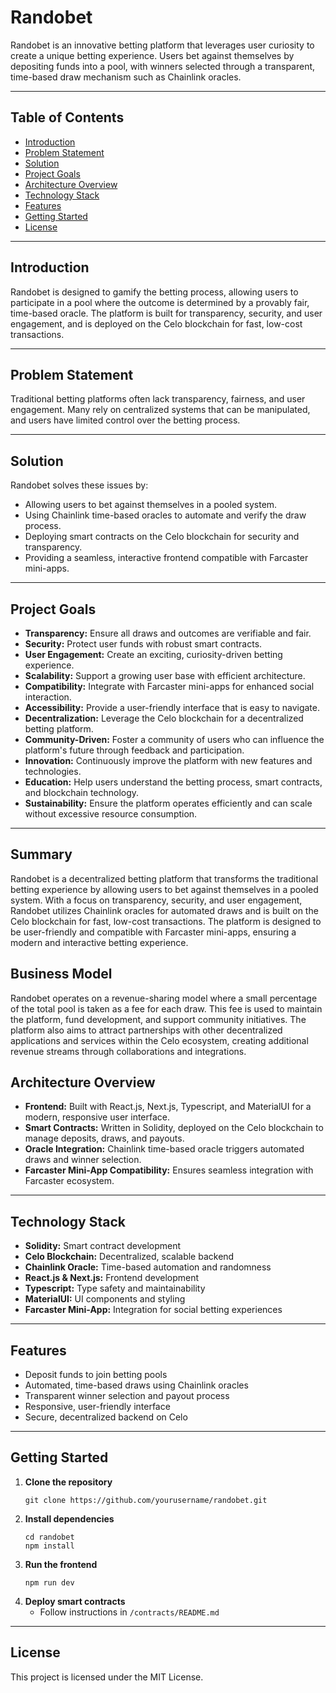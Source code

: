 # Randobet

Randobet is an innovative betting platform that leverages user curiosity to create a unique betting experience. Users bet against themselves by depositing funds into a pool, with winners selected through a transparent, time-based draw mechanism such as Chainlink oracles.

---

## Table of Contents

- [Introduction](#introduction)
- [Problem Statement](#problem-statement)
- [Solution](#solution)
- [Project Goals](#project-goals)
- [Architecture Overview](#architecture-overview)
- [Technology Stack](#technology-stack)
- [Features](#features)
- [Getting Started](#getting-started)
- [License](#license)

---

## Introduction

Randobet is designed to gamify the betting process, allowing users to participate in a pool where the outcome is determined by a provably fair, time-based oracle. The platform is built for transparency, security, and user engagement, and is deployed on the Celo blockchain for fast, low-cost transactions.

---

## Problem Statement

Traditional betting platforms often lack transparency, fairness, and user engagement. Many rely on centralized systems that can be manipulated, and users have limited control over the betting process.

---

## Solution

Randobet solves these issues by:
- Allowing users to bet against themselves in a pooled system.
- Using Chainlink time-based oracles to automate and verify the draw process.
- Deploying smart contracts on the Celo blockchain for security and transparency.
- Providing a seamless, interactive frontend compatible with Farcaster mini-apps.

---

## Project Goals

- **Transparency:** Ensure all draws and outcomes are verifiable and fair.
- **Security:** Protect user funds with robust smart contracts.
- **User Engagement:** Create an exciting, curiosity-driven betting experience.
- **Scalability:** Support a growing user base with efficient architecture.
- **Compatibility:** Integrate with Farcaster mini-apps for enhanced social interaction.
- **Accessibility:** Provide a user-friendly interface that is easy to navigate.
- **Decentralization:** Leverage the Celo blockchain for a decentralized betting platform.
- **Community-Driven:** Foster a community of users who can influence the platform's future through feedback and participation.
- **Innovation:** Continuously improve the platform with new features and technologies.
- **Education:** Help users understand the betting process, smart contracts, and blockchain technology.
- **Sustainability:** Ensure the platform operates efficiently and can scale without excessive resource consumption.

---
## Summary
Randobet is a decentralized betting platform that transforms the traditional betting experience by allowing users to bet against themselves in a pooled system. With a focus on transparency, security, and user engagement, Randobet utilizes Chainlink oracles for automated draws and is built on the Celo blockchain for fast, low-cost transactions. The platform is designed to be user-friendly and compatible with Farcaster mini-apps, ensuring a modern and interactive betting experience.

## Business Model
Randobet operates on a revenue-sharing model where a small percentage of the total pool is taken as a fee for each draw. This fee is used to maintain the platform, fund development, and support community initiatives. The platform also aims to attract partnerships with other decentralized applications and services within the Celo ecosystem, creating additional revenue streams through collaborations and integrations.

## Architecture Overview

- **Frontend:** Built with React.js, Next.js, Typescript, and MaterialUI for a modern, responsive user interface.
- **Smart Contracts:** Written in Solidity, deployed on the Celo blockchain to manage deposits, draws, and payouts.
- **Oracle Integration:** Chainlink time-based oracle triggers automated draws and winner selection.
- **Farcaster Mini-App Compatibility:** Ensures seamless integration with Farcaster ecosystem.

---

## Technology Stack

- **Solidity:** Smart contract development
- **Celo Blockchain:** Decentralized, scalable backend
- **Chainlink Oracle:** Time-based automation and randomness
- **React.js & Next.js:** Frontend development
- **Typescript:** Type safety and maintainability
- **MaterialUI:** UI components and styling
- **Farcaster Mini-App:** Integration for social betting experiences

---

## Features

- Deposit funds to join betting pools
- Automated, time-based draws using Chainlink oracles
- Transparent winner selection and payout process
- Responsive, user-friendly interface
- Secure, decentralized backend on Celo

---

## Getting Started

1. **Clone the repository**
    ```
    git clone https://github.com/yourusername/randobet.git
    ```
2. **Install dependencies**
    ```
    cd randobet
    npm install
    ```
3. **Run the frontend**
    ```
    npm run dev
    ```
4. **Deploy smart contracts**
    - Follow instructions in `/contracts/README.md`

---

## License

This project is licensed under the MIT License.

<!-- August 15: Fee manager: 0x378bc6636445Edf805cc7730cD7b8953037e3F81
RouteTo: 0x84f043e2ca7928ec79aa08eed595313aef434028 -->


<!-- Smart contract testing
Aug 29, 2025 - Aug 31, 2025
We completed the restructuring of the project in the previous Proof of Ship program. This time, we will revisit the testing suite to ensure everything works as expected.

Betting interface
Sep 2, 2025 - Sep 4, 2025
We will create the betting interface

Deployment
Sep 6, 2025 - Sep 8, 2025
We will deploy the smart contract to the Celo mainnet

Self integration
Sep 11, 2025 - Sep 15, 2025
We will complete the self-protocol integration we started in the previous season

components.json
==============
{
  "$schema": "https://ui.shadcn.com/schema.json",
  "style": "default",
  "rsc": true,
  "tsx": true,
  "tailwind": {
    "config": "tailwind.config.ts",
    "css": "src/app/globals.css",
    "baseColor": "stone",
    "cssVariables": true,
    "prefix": ""
  },
  "aliases": {
    "components": "@/components",
    "utils": "@/lib/utils"
  }
}



Global.css
==========
@tailwind base;
@tailwind components;
@tailwind utilities;

@layer base {
  :root {
    --background: 60 9% 98%;
    --foreground: 24 10% 10%;
    --card: 60 9% 98%;
    --card-foreground: 24 10% 10%;
    --popover: 60 9% 98%;
    --popover-foreground: 24 10% 10%;
    --primary: 47 96% 53%;
    --primary-foreground: 26 83% 14%;
    --secondary: 60 5% 96%;
    --secondary-foreground: 24 10% 10%;
    --muted: 25 5% 95%;
    --muted-foreground: 25 5% 45%;
    --accent: 60 5% 96%;
    --accent-foreground: 24 10% 10%;
    --destructive: 0 84% 60%;
    --destructive-foreground: 60 9% 98%;
    --border: 20 6% 90%;
    --input: 20 6% 90%;
    --ring: 47 96% 53%;
    --radius: 0.75rem;
  }

  .dark {
    --background: 20 14% 4%;
    --foreground: 60 9% 98%;
    --card: 24 10% 10%;
    --card-foreground: 60 9% 98%;
    --popover: 0 0% 9%;
    --popover-foreground: 60 9% 98%;
    --primary: 47 96% 53%;
    --primary-foreground: 26 83% 14%;
    --secondary: 12 7% 15%;
    --secondary-foreground: 60 9% 98%;
    --muted: 12 7% 15%;
    --muted-foreground: 24 5% 64%;
    --accent: 12 7% 15%;
    --accent-foreground: 60 9% 98%;
    --destructive: 0 63% 31%;
    --destructive-foreground: 60 9% 98%;
    --border: 12 7% 15%;
    --input: 12 7% 15%;
    --ring: 47 96% 53%;
  }
}

@layer base {
  * {
    @apply border-border;
  }
  body {
    @apply bg-background text-foreground;
  }
}

/* Custom gradient backgrounds */
.gradient-bg {
  background: linear-gradient(135deg, 
    theme('colors.stone.900') 0%, 
    theme('colors.violet.900') 35%, 
    theme('colors.stone.800') 70%, 
    theme('colors.yellow.900') 100%
  );
}

.orb-gradient {
  background: radial-gradient(circle at center,
    theme('colors.yellow.400') 0%,
    theme('colors.violet.500') 40%,
    theme('colors.stone.800') 80%,
    theme('colors.stone.900') 100%
  );
}

.glass-effect {
  backdrop-filter: blur(16px);
  background: rgba(255, 255, 255, 0.1);
  border: 1px solid rgba(255, 255, 255, 0.2);
}

/* Particle effects */
.particle {
  position: absolute;
  border-radius: 50%;
  pointer-events: none;
  animation: float 6s ease-in-out infinite;
}

.particle:nth-child(odd) {
  animation-delay: -2s;
}

.particle:nth-child(even) {
  animation-delay: -4s;
}

/* Glow effects */
.glow-yellow {
  box-shadow: 0 0 30px rgba(234, 179, 8, 0.6);
}

.glow-violet {
  box-shadow: 0 0 30px rgba(139, 92, 246, 0.6);
}

/* Mobile optimizations */
@media (max-width: 768px) {
  .mobile-stack {
    flex-direction: column;
  }
  
  .mobile-full {
    width: 100%;
    height: auto;
  }
}


Page.css
========
import BettingInterface from '@/components/BettingInterface'

export default function Home() {
  return (
    <main className="min-h-screen">
      <BettingInterface />
    </main>
  )
}


AnimatedOrb.tsx
===============
'use client'

import { motion } from 'framer-motion'

interface AnimatedOrbProps {
  isSpinning: boolean
}

export default function AnimatedOrb({ isSpinning }: AnimatedOrbProps) {
  return (
    <div className="relative w-64 h-64 md:w-80 md:h-80 lg:w-96 lg:h-96 mx-auto">
      {/* Outer Ring */}
      <motion.div 
        className="absolute inset-0 rounded-full orb-gradient"
        animate={{ 
          rotate: isSpinning ? 360 : 0,
          scale: isSpinning ? [1, 1.05, 1] : 1
        }}
        transition={{ 
          rotate: { duration: 3, ease: "linear", repeat: isSpinning ? Infinity : 0 },
          scale: { duration: 2, repeat: Infinity }
        }}
      >
        <div className="w-full h-full rounded-full bg-gradient-to-r from-transparent via-yellow-300/30 to-transparent" />
      </motion.div>
      
      {/* Middle Ring */}
      <motion.div 
        className="absolute inset-4 rounded-full bg-gradient-to-br from-violet-500 via-yellow-400 to-stone-800 shadow-2xl glow-violet"
        animate={{ 
          rotate: isSpinning ? -360 : 0,
          boxShadow: [
            "0 0 30px rgba(139, 92, 246, 0.6)",
            "0 0 50px rgba(234, 179, 8, 0.8)",
            "0 0 30px rgba(139, 92, 246, 0.6)"
          ]
        }}
        transition={{ 
          rotate: { duration: 4, ease: "linear", repeat: isSpinning ? Infinity : 0 },
          boxShadow: { duration: 3, repeat: Infinity }
        }}
      >
        <motion.div 
          className="w-full h-full rounded-full bg-gradient-to-tr from-yellow-500/50 to-transparent"
          animate={{ opacity: [0.5, 1, 0.5] }}
          transition={{ duration: 2, repeat: Infinity }}
        />
      </motion.div>
      
      {/* Inner Core */}
      <motion.div 
        className="absolute inset-1/4 rounded-full bg-gradient-to-br from-yellow-600 to-stone-900 flex items-center justify-center"
        animate={{ 
          scale: isSpinning ? [1, 1.1, 1] : [1, 1.05, 1]
        }}
        transition={{ 
          duration: isSpinning ? 1.5 : 3, 
          repeat: Infinity 
        }}
      >
        <motion.div 
          className="w-12 h-12 md:w-16 md:h-16 bg-gradient-to-br from-yellow-400 to-violet-500 rounded-full shadow-lg glow-yellow"
          animate={{ 
            y: isSpinning ? [0, -10, 0] : [0, -5, 0],
            rotate: 360
          }}
          transition={{ 
            y: { duration: 2, repeat: Infinity },
            rotate: { duration: 8, ease: "linear", repeat: Infinity }
          }}
        />
      </motion.div>
      
      {/* Orbiting Particles */}
      {[...Array(6)].map((_, i) => (
        <motion.div
          key={i}
          className="absolute w-3 h-3 bg-gradient-to-r from-yellow-400 to-violet-400 rounded-full"
          style={{
            top: '50%',
            left: '50%',
            transformOrigin: '0 0',
          }}
          animate={{
            rotate: 360,
            scale: [1, 1.5, 1],
          }}
          transition={{
            rotate: { 
              duration: 8 + i * 2, 
              ease: "linear", 
              repeat: Infinity 
            },
            scale: { 
              duration: 2, 
              repeat: Infinity, 
              delay: i * 0.3 
            }
          }}
          initial={{
            x: 120 + i * 10,
            y: -6,
          }}
        />
      ))}
      
      {/* Floating Sparkles */}
      {[...Array(8)].map((_, i) => (
        <motion.div
          key={`sparkle-${i}`}
          className="absolute w-1 h-1 bg-yellow-300 rounded-full"
          style={{
            top: `${50 + 35 * Math.sin(i * Math.PI / 4)}%`,
            left: `${50 + 35 * Math.cos(i * Math.PI / 4)}%`,
          }}
          animate={{
            opacity: [0, 1, 0],
            scale: [0, 1, 0],
          }}
          transition={{
            duration: 3,
            repeat: Infinity,
            delay: i * 0.4,
          }}
        />
      ))}
    </div>
  )
}



BettingInterface.tsx
=====================
'use client'

import { useState, useEffect } from 'react'
import { motion, AnimatePresence } from 'framer-motion'
import { Timer, Users, DollarSign, TrendingUp, Zap, Sparkles } from 'lucide-react'
import { Button } from '@/components/ui/button'
import { Card, CardContent, CardHeader, CardTitle } from '@/components/ui/card'
import { Progress } from '@/components/ui/progress'
import AnimatedOrb from '@/components/AnimatedOrb'
import ParticleField from '@/components/ParticleField'
import StatsCard from '@/components/StatsCard'
import RecentBets from '@/components/RecentBets'

export default function BettingInterface() {
  const [timeLeft, setTimeLeft] = useState(45)
  const [totalPool, setTotalPool] = useState(12.847)
  const [playersCount, setPlayersCount] = useState(127)
  const [nextBetAmount, setNextBetAmount] = useState(0.1)
  const [isSpinning, setIsSpinning] = useState(true)
  const [betPlaced, setBetPlaced] = useState(false)

  // Countdown timer
  useEffect(() => {
    const timer = setInterval(() => {
      setTimeLeft(prev => {
        if (prev <= 1) {
          setTotalPool(prev => prev + Math.random() * 2)
          setPlayersCount(prev => prev + Math.floor(Math.random() * 5))
          return 60
        }
        return prev - 1
      })
    }, 1000)

    return () => clearInterval(timer)
  }, [])

  const formatTime = (seconds: number) => {
    const mins = Math.floor(seconds / 60)
    const secs = seconds % 60
    return `${mins}:${secs.toString().padStart(2, '0')}`
  }

  const handleBet = () => {
    setIsSpinning(true)
    setBetPlaced(true)
    setTotalPool(prev => prev + nextBetAmount)
    setPlayersCount(prev => prev + 1)
    
    setTimeout(() => {
      setIsSpinning(false)
      setBetPlaced(false)
    }, 3000)
  }

  const progressValue = ((60 - timeLeft) / 60) * 100

  return (
    <div className="min-h-screen gradient-bg relative overflow-hidden">
      <ParticleField />
      
      <div className="relative z-10 flex flex-col lg:flex-row min-h-screen">
        {/* Main Betting Area */}
        <div className="flex-1 flex items-center justify-center p-4 lg:p-8">
          <div className="relative w-full max-w-md lg:max-w-lg">
            {/* Header for mobile */}
            <motion.div 
              className="text-center mb-8 lg:hidden"
              initial={{ opacity: 0, y: -20 }}
              animate={{ opacity: 1, y: 0 }}
              transition={{ duration: 0.6 }}
            >
              <h1 className="text-3xl font-bold bg-gradient-to-r from-yellow-400 via-violet-400 to-yellow-400 bg-clip-text text-transparent">
                CHAIN ROULETTE
              </h1>
              <p className="text-stone-300 text-sm mt-2">On-Chain Betting Protocol</p>
            </motion.div>

            <AnimatedOrb isSpinning={isSpinning} />

            {/* Bet Button */}
            <motion.div 
              className="absolute -bottom-20 left-1/2 transform -translate-x-1/2"
              whileHover={{ scale: 1.05 }}
              whileTap={{ scale: 0.95 }}
            >
              <Button
                onClick={handleBet}
                size="lg"
                className="bg-gradient-to-r from-yellow-400 to-violet-500 hover:from-yellow-300 hover:to-violet-400 text-stone-900 font-bold py-4 px-8 rounded-full shadow-2xl hover:shadow-yellow-500/25 transition-all duration-300 glow-yellow"
                disabled={betPlaced}
              >
                <AnimatePresence mode="wait">
                  {betPlaced ? (
                    <motion.span
                      key="placing"
                      initial={{ opacity: 0, scale: 0.8 }}
                      animate={{ opacity: 1, scale: 1 }}
                      exit={{ opacity: 0, scale: 0.8 }}
                      className="flex items-center gap-2"
                    >
                      <Sparkles className="w-5 h-5 animate-spin" />
                      PLACING...
                    </motion.span>
                  ) : (
                    <motion.span
                      key="place"
                      initial={{ opacity: 0, scale: 0.8 }}
                      animate={{ opacity: 1, scale: 1 }}
                      exit={{ opacity: 0, scale: 0.8 }}
                      className="flex items-center gap-2"
                    >
                      <Zap className="w-5 h-5" />
                      PLACE BET
                    </motion.span>
                  )}
                </AnimatePresence>
              </Button>
            </motion.div>
          </div>
        </div>

        {/* Stats Sidebar */}
        <div className="w-full lg:w-80 glass-effect border-t lg:border-t-0 lg:border-l border-stone-600/30 p-4 lg:p-6 order-first lg:order-last">
          <div className="space-y-4 lg:space-y-6">
            {/* Header for desktop */}
            <motion.div 
              className="text-center hidden lg:block"
              initial={{ opacity: 0, y: -20 }}
              animate={{ opacity: 1, y: 0 }}
              transition={{ duration: 0.6 }}
            >
              <h1 className="text-2xl font-bold bg-gradient-to-r from-yellow-400 via-violet-400 to-yellow-400 bg-clip-text text-transparent">
                CHAIN ROULETTE
              </h1>
              <p className="text-stone-300 text-sm mt-2">On-Chain Betting Protocol</p>
            </motion.div>

            {/* Next Draw Timer */}
            <motion.div
              initial={{ opacity: 0, x: 20 }}
              animate={{ opacity: 1, x: 0 }}
              transition={{ duration: 0.6, delay: 0.1 }}
            >
              <Card className="bg-gradient-to-br from-violet-900/40 to-yellow-900/40 border-yellow-500/20 glass-effect">
                <CardHeader className="pb-3">
                  <CardTitle className="flex items-center gap-3 text-yellow-400">
                    <Timer className="w-5 h-5" />
                    Next Draw
                  </CardTitle>
                </CardHeader>
                <CardContent>
                  <motion.div 
                    className="text-2xl lg:text-3xl font-bold text-white mb-3"
                    key={timeLeft}
                    initial={{ scale: 1.1 }}
                    animate={{ scale: 1 }}
                    transition={{ duration: 0.2 }}
                  >
                    {formatTime(timeLeft)}
                  </motion.div>
                  <Progress 
                    value={progressValue} 
                    className="h-2 bg-stone-700"
                  />
                </CardContent>
              </Card>
            </motion.div>

            {/* Stats Grid */}
            <div className="grid grid-cols-2 lg:grid-cols-1 gap-3 lg:gap-4">
              <StatsCard
                icon={DollarSign}
                label="Total Pool"
                value={`${totalPool.toFixed(3)} ETH`}
                gradient="from-yellow-900/30 to-violet-900/30"
                borderColor="border-yellow-500/20"
                textColor="text-yellow-400"
                delay={0.2}
              />

              <StatsCard
                icon={Users}
                label="Active Players"
                value={playersCount.toString()}
                gradient="from-violet-900/30 to-stone-900/50"
                borderColor="border-violet-500/20"
                textColor="text-violet-400"
                delay={0.3}
              />

              <StatsCard
                icon={TrendingUp}
                label="Min Bet"
                value={`${nextBetAmount} ETH`}
                gradient="from-stone-900/50 to-yellow-900/30"
                borderColor="border-stone-500/20"
                textColor="text-stone-200"
                delay={0.4}
                className="col-span-2 lg:col-span-1"
              />
            </div>

            {/* Recent Activity */}
            <RecentBets />

            {/* Connection Status */}
            <motion.div 
              className="text-center text-xs text-stone-400"
              initial={{ opacity: 0 }}
              animate={{ opacity: 1 }}
              transition={{ duration: 0.6, delay: 0.8 }}
            >
              <div className="flex items-center justify-center gap-2">
                <motion.div 
                  className="w-2 h-2 bg-green-400 rounded-full"
                  animate={{ scale: [1, 1.2, 1] }}
                  transition={{ duration: 2, repeat: Infinity }}
                />
                Connected to Ethereum Mainnet
              </div>
            </motion.div>
          </div>
        </div>
      </div>
    </div>
  )
}



ParticleField.tsx
=================
'use client'

import { motion } from 'framer-motion'

export default function ParticleField() {
  const particles = Array.from({ length: 30 }, (_, i) => ({
    id: i,
    x: Math.random() * 100,
    y: Math.random() * 100,
    size: Math.random() * 4 + 1,
    duration: Math.random() * 10 + 10,
    delay: Math.random() * 5,
  }))

  return (
    <div className="absolute inset-0 overflow-hidden pointer-events-none">
      {particles.map((particle) => (
        <motion.div
          key={particle.id}
          className="absolute rounded-full bg-gradient-to-r from-yellow-400/30 to-violet-400/30"
          style={{
            left: `${particle.x}%`,
            top: `${particle.y}%`,
            width: `${particle.size}px`,
            height: `${particle.size}px`,
          }}
          animate={{
            y: [0, -100, 0],
            x: [0, Math.sin(particle.id) * 50, 0],
            opacity: [0, 1, 0],
            scale: [0, 1, 0],
          }}
          transition={{
            duration: particle.duration,
            repeat: Infinity,
            delay: particle.delay,
            ease: "easeInOut",
          }}
        />
      ))}
      
      {/* Floating geometric shapes */}
      {Array.from({ length: 8 }, (_, i) => (
        <motion.div
          key={`geo-${i}`}
          className="absolute border border-yellow-400/20"
          style={{
            left: `${Math.random() * 100}%`,
            top: `${Math.random() * 100}%`,
            width: `${Math.random() * 20 + 10}px`,
            height: `${Math.random() * 20 + 10}px`,
            borderRadius: i % 2 === 0 ? '50%' : '0',
          }}
          animate={{
            rotate: 360,
            scale: [1, 1.2, 1],
            opacity: [0.2, 0.6, 0.2],
          }}
          transition={{
            duration: Math.random() * 15 + 10,
            repeat: Infinity,
            delay: Math.random() * 3,
          }}
        />
      ))}
    </div>
  )
}




RecentBet.tsx
============
'use client'

import { motion } from 'framer-motion'
import { Card, CardContent, CardHeader, CardTitle } from '@/components/ui/card'

const recentBets = [
  { address: '0x1a2b...3c4d', amount: 0.25, time: '2s ago' },
  { address: '0x5e6f...7g8h', amount: 0.15, time: '5s ago' },
  { address: '0x9i0j...1k2l', amount: 0.30, time: '8s ago' },
  { address: '0xm3n4...5o6p', amount: 0.12, time: '12s ago' },
]

export default function RecentBets() {
  return (
    <motion.div
      initial={{ opacity: 0, x: 20 }}
      animate={{ opacity: 1, x: 0 }}
      transition={{ duration: 0.6, delay: 0.6 }}
    >
      <Card className="bg-gradient-to-br from-stone-900/40 to-violet-900/20 border-stone-700/50 glass-effect">
        <CardHeader className="pb-3">
          <CardTitle className="text-white font-semibold flex items-center gap-2">
            <motion.div 
              className="w-2 h-2 bg-green-400 rounded-full"
              animate={{ scale: [1, 1.3, 1] }}
              transition={{ duration: 2, repeat: Infinity }}
            />
            Recent Bets
          </CardTitle>
        </CardHeader>
        <CardContent>
          <div className="space-y-3">
            {recentBets.map((bet, i) => (
              <motion.div
                key={i}
                initial={{ opacity: 0, x: -20 }}
                animate={{ opacity: 1, x: 0 }}
                transition={{ duration: 0.4, delay: 0.7 + i * 0.1 }}
                className="flex justify-between items-center text-sm hover:bg-white/5 p-2 rounded-lg transition-colors"
              >
                <span className="text-stone-400 font-mono">{bet.address}</span>
                <div className="text-right">
                  <motion.div 
                    className="text-yellow-400 font-semibold"
                    whileHover={{ scale: 1.05 }}
                  >
                    {bet.amount} ETH
                  </motion.div>
                  <div className="text-stone-500 text-xs">{bet.time}</div>
                </div>
              </motion.div>
            ))}
          </div>
        </CardContent>
      </Card>
    </motion.div>
  )
}



StatsCard.tsx
=============
'use client'

import { motion } from 'framer-motion'
import { DivideIcon as LucideIcon } from 'lucide-react'
import { Card, CardContent } from '@/components/ui/card'

interface StatsCardProps {
  icon: LucideIcon
  label: string
  value: string
  gradient: string
  borderColor: string
  textColor: string
  delay: number
  className?: string
}

export default function StatsCard({
  icon: Icon,
  label,
  value,
  gradient,
  borderColor,
  textColor,
  delay,
  className = ""
}: StatsCardProps) {
  return (
    <motion.div
      initial={{ opacity: 0, y: 20 }}
      animate={{ opacity: 1, y: 0 }}
      transition={{ duration: 0.6, delay }}
      className={className}
    >
      <Card className={`bg-gradient-to-br ${gradient} ${borderColor} glass-effect hover:scale-105 transition-transform duration-300`}>
        <CardContent className="p-4">
          <div className="flex items-center gap-2 mb-2">
            <Icon className={`w-4 h-4 ${textColor}`} />
            <span className="text-stone-300 text-sm">{label}</span>
          </div>
          <motion.div 
            className={`text-lg lg:text-xl font-bold ${textColor}`}
            key={value}
            initial={{ scale: 1.1 }}
            animate={{ scale: 1 }}
            transition={{ duration: 0.2 }}
          >
            {value}
          </motion.div>
        </CardContent>
      </Card>
    </motion.div>
  )
}






lib/utils.ts
===========
import { type ClassValue, clsx } from "clsx"
import { twMerge } from "tailwind-merge"

export function cn(...inputs: ClassValue[]) {
  return twMerge(clsx(inputs))
}


App.tsx
=======
import React, { useState, useEffect } from 'react';
import { Timer, Users, DollarSign, TrendingUp, Zap } from 'lucide-react';

function App() {
  const [timeLeft, setTimeLeft] = useState(45);
  const [totalPool, setTotalPool] = useState(12.847);
  const [playersCount, setPlayersCount] = useState(127);
  const [nextBetAmount, setNextBetAmount] = useState(0.1);
  const [isSpinning, setIsSpinning] = useState(true);
  const [particles, setParticles] = useState([]);

  // Countdown timer
  useEffect(() => {
    const timer = setInterval(() => {
      setTimeLeft(prev => {
        if (prev <= 1) {
          // Reset for next round
          setTotalPool(prev => prev + Math.random() * 2);
          setPlayersCount(prev => prev + Math.floor(Math.random() * 5));
          return 60;
        }
        return prev - 1;
      });
    }, 1000);

    return () => clearInterval(timer);
  }, []);

  // Generate random particles
  useEffect(() => {
    const generateParticles = () => {
      const newParticles = [];
      for (let i = 0; i < 20; i++) {
        newParticles.push({
          id: i,
          x: Math.random() * 100,
          y: Math.random() * 100,
          size: Math.random() * 4 + 1,
          speed: Math.random() * 2 + 1,
        });
      }
      setParticles(newParticles);
    };

    generateParticles();
  }, []);

  const formatTime = (seconds) => {
    const mins = Math.floor(seconds / 60);
    const secs = seconds % 60;
    return `${mins}:${secs.toString().padStart(2, '0')}`;
  };

  const handleBet = () => {
    setIsSpinning(true);
    setTotalPool(prev => prev + nextBetAmount);
    setPlayersCount(prev => prev + 1);
    
    // Add some visual feedback
    setTimeout(() => setIsSpinning(false), 3000);
  };

  return (
    <div className="min-h-screen bg-gradient-to-br from-black via-red-900 to-yellow-900 relative overflow-hidden">
      {/* Animated Background */}
      <div className="absolute inset-0 opacity-20">
        {particles.map(particle => (
          <div
            key={particle.id}
            className="absolute w-1 h-1 bg-yellow-400 rounded-full animate-pulse"
            style={{
              left: `${particle.x}%`,
              top: `${particle.y}%`,
              animationDelay: `${particle.id * 0.1}s`,
              transform: `scale(${particle.size})`,
            }}
          />
        ))}
      </div>

      <div className="relative z-10 flex min-h-screen">
        {/* Main Betting Area */}
        <div className="flex-1 flex items-center justify-center p-8">
          <div className="relative">
            {/* Central Orb */}
            <div className="relative w-80 h-80 md:w-96 md:h-96">
              {/* Outer Ring */}
              <div className={`absolute inset-0 rounded-full bg-gradient-to-r from-red-500 via-yellow-500 to-red-500 ${isSpinning ? 'animate-spin' : ''}`} 
                   style={{ animationDuration: '3s' }}>
                <div className="w-full h-full rounded-full bg-gradient-to-r from-transparent via-yellow-300/30 to-transparent" />
              </div>
              
              {/* Inner Orb */}
              <div className="absolute inset-4 rounded-full bg-gradient-to-br from-yellow-400 via-red-500 to-black shadow-2xl">
                <div className="w-full h-full rounded-full bg-gradient-to-tr from-yellow-500/50 to-transparent animate-pulse" />
                
                {/* Center Element */}
                <div className="absolute inset-1/4 rounded-full bg-gradient-to-br from-red-600 to-black flex items-center justify-center">
                  <div className="w-16 h-16 bg-gradient-to-br from-yellow-400 to-red-500 rounded-full animate-bounce shadow-lg" />
                </div>
              </div>
              
              {/* Floating Particles */}
              {[...Array(8)].map((_, i) => (
                <div
                  key={i}
                  className="absolute w-2 h-2 bg-yellow-400 rounded-full animate-ping"
                  style={{
                    top: `${50 + 40 * Math.sin(i * Math.PI / 4)}%`,
                    left: `${50 + 40 * Math.cos(i * Math.PI / 4)}%`,
                    animationDelay: `${i * 0.2}s`,
                  }}
                />
              ))}
            </div>

            {/* Bet Button */}
            <div className="absolute -bottom-16 left-1/2 transform -translate-x-1/2">
              <button
                onClick={handleBet}
                className="bg-gradient-to-r from-yellow-400 to-red-500 hover:from-yellow-300 hover:to-red-400 text-black font-bold py-4 px-8 rounded-full shadow-2xl hover:shadow-yellow-500/25 transition-all duration-300 transform hover:scale-105 active:scale-95"
              >
                <span className="flex items-center gap-2">
                  <Zap className="w-5 h-5" />
                  PLACE BET
                </span>
              </button>
            </div>
          </div>
        </div>

        {/* Stats Sidebar */}
        <div className="w-80 bg-black/30 backdrop-blur-lg border-l border-yellow-500/20 p-6">
          <div className="space-y-6">
            {/* Header */}
            <div className="text-center">
              <h1 className="text-2xl font-bold bg-gradient-to-r from-yellow-400 to-red-500 bg-clip-text text-transparent">
                CHAIN ROULETTE
              </h1>
              <p className="text-gray-300 text-sm mt-2">On-Chain Betting Protocol</p>
            </div>

            {/* Next Draw Timer */}
            <div className="bg-gradient-to-r from-red-900/40 to-yellow-900/40 rounded-xl p-4 border border-yellow-500/20">
              <div className="flex items-center gap-3 mb-2">
                <Timer className="w-5 h-5 text-yellow-400" />
                <span className="text-yellow-400 font-semibold">Next Draw</span>
              </div>
              <div className="text-3xl font-bold text-white">{formatTime(timeLeft)}</div>
              <div className="w-full bg-gray-700 rounded-full h-2 mt-3">
                <div 
                  className="bg-gradient-to-r from-red-500 to-yellow-400 h-2 rounded-full transition-all duration-1000"
                  style={{ width: `${((60 - timeLeft) / 60) * 100}%` }}
                />
              </div>
            </div>

            {/* Stats Grid */}
            <div className="grid grid-cols-1 gap-4">
              {/* Total Pool */}
              <div className="bg-gradient-to-br from-yellow-900/30 to-red-900/30 rounded-lg p-4 border border-yellow-500/20">
                <div className="flex items-center gap-2 mb-2">
                  <DollarSign className="w-4 h-4 text-yellow-400" />
                  <span className="text-gray-300 text-sm">Total Pool</span>
                </div>
                <div className="text-xl font-bold text-yellow-400">{totalPool.toFixed(3)} ETH</div>
              </div>

              {/* Players */}
              <div className="bg-gradient-to-br from-red-900/30 to-black/50 rounded-lg p-4 border border-red-500/20">
                <div className="flex items-center gap-2 mb-2">
                  <Users className="w-4 h-4 text-red-400" />
                  <span className="text-gray-300 text-sm">Active Players</span>
                </div>
                <div className="text-xl font-bold text-red-400">{playersCount}</div>
              </div>

              {/* Next Bet Amount */}
              <div className="bg-gradient-to-br from-black/50 to-yellow-900/30 rounded-lg p-4 border border-yellow-500/20">
                <div className="flex items-center gap-2 mb-2">
                  <TrendingUp className="w-4 h-4 text-yellow-400" />
                  <span className="text-gray-300 text-sm">Min Bet</span>
                </div>
                <div className="text-xl font-bold text-white">{nextBetAmount} ETH</div>
              </div>
            </div>

            {/* Recent Activity */}
            <div className="bg-gradient-to-br from-black/40 to-red-900/20 rounded-xl p-4 border border-gray-700/50">
              <h3 className="text-white font-semibold mb-3 flex items-center gap-2">
                <div className="w-2 h-2 bg-green-400 rounded-full animate-pulse" />
                Recent Bets
              </h3>
              <div className="space-y-2">
                {[
                  { address: '0x1a2b...3c4d', amount: 0.25, time: '2s ago' },
                  { address: '0x5e6f...7g8h', amount: 0.15, time: '5s ago' },
                  { address: '0x9i0j...1k2l', amount: 0.30, time: '8s ago' },
                ].map((bet, i) => (
                  <div key={i} className="flex justify-between items-center text-sm">
                    <span className="text-gray-400">{bet.address}</span>
                    <div className="text-right">
                      <div className="text-yellow-400 font-semibold">{bet.amount} ETH</div>
                      <div className="text-gray-500 text-xs">{bet.time}</div>
                    </div>
                  </div>
                ))}
              </div>
            </div>

            {/* Connection Status */}
            <div className="text-center text-xs text-gray-400">
              <div className="flex items-center justify-center gap-2">
                <div className="w-2 h-2 bg-green-400 rounded-full animate-pulse" />
                Connected to Ethereum Mainnet
              </div>
            </div>
          </div>
        </div>
      </div>
    </div>
  );
}

export default App;

Main.tsx
========
import { StrictMode } from 'react';
import { createRoot } from 'react-dom/client';
import App from './App.tsx';
import './index.css';

createRoot(document.getElementById('root')!).render(
  <StrictMode>
    <App />
  </StrictMode>
);



eslint.ts
==========
import js from '@eslint/js';
import globals from 'globals';
import reactHooks from 'eslint-plugin-react-hooks';
import reactRefresh from 'eslint-plugin-react-refresh';
import tseslint from 'typescript-eslint';

export default tseslint.config(
  { ignores: ['dist'] },
  {
    extends: [js.configs.recommended, ...tseslint.configs.recommended],
    files: ['**/*.{ts,tsx}'],
    languageOptions: {
      ecmaVersion: 2020,
      globals: globals.browser,
    },
    plugins: {
      'react-hooks': reactHooks,
      'react-refresh': reactRefresh,
    },
    rules: {
      ...reactHooks.configs.recommended.rules,
      'react-refresh/only-export-components': [
        'warn',
        { allowConstantExport: true },
      ],
    },
  }
);


package.json
============
{
  "name": "vite-react-typescript-starter",
  "private": true,
  "version": "0.0.0",
  "type": "module",
  "scripts": {
    "dev": "vite",
    "build": "vite build",
    "lint": "eslint .",
    "preview": "vite preview"
  },
  "dependencies": {
    "framer-motion": "^12.23.12",
    "lucide-react": "^0.344.0",
    "react": "^18.3.1",
    "react-dom": "^18.3.1"
  },
  "devDependencies": {
    "@eslint/js": "^9.9.1",
    "@types/react": "^18.3.5",
    "@types/react-dom": "^18.3.0",
    "@vitejs/plugin-react": "^4.3.1",
    "autoprefixer": "^10.4.18",
    "eslint": "^9.9.1",
    "eslint-plugin-react-hooks": "^5.1.0-rc.0",
    "eslint-plugin-react-refresh": "^0.4.11",
    "globals": "^15.9.0",
    "postcss": "^8.4.35",
    "tailwindcss": "^3.4.1",
    "typescript": "^5.5.3",
    "typescript-eslint": "^8.3.0",
    "vite": "^5.4.2"
  }
}


postcss.config.js
================
/** @type {import('tailwindcss').Config} */
export default {
  content: ['./index.html', './src/**/*.{js,ts,jsx,tsx}'],
  theme: {
    extend: {},
  },
  plugins: [],
};

tailwindcss.config.js
====================
/** @type {import('tailwindcss').Config} */
export default {
  content: ['./index.html', './src/**/*.{js,ts,jsx,tsx}'],
  theme: {
    extend: {},
  },
  plugins: [],
};


tailwind.config.ts
=================
import type { Config } from "tailwindcss"

const config = {
  darkMode: ["class"],
  content: [
    './pages/**/*.{ts,tsx}',
    './components/**/*.{ts,tsx}',
    './app/**/*.{ts,tsx}',
    './src/**/*.{ts,tsx}',
  ],
  prefix: "",
  theme: {
    container: {
      center: true,
      padding: "2rem",
      screens: {
        "2xl": "1400px",
      },
    },
    extend: {
      colors: {
        border: "hsl(var(--border))",
        input: "hsl(var(--input))",
        ring: "hsl(var(--ring))",
        background: "hsl(var(--background))",
        foreground: "hsl(var(--foreground))",
        primary: {
          DEFAULT: "hsl(var(--primary))",
          foreground: "hsl(var(--primary-foreground))",
        },
        secondary: {
          DEFAULT: "hsl(var(--secondary))",
          foreground: "hsl(var(--secondary-foreground))",
        },
        destructive: {
          DEFAULT: "hsl(var(--destructive))",
          foreground: "hsl(var(--destructive-foreground))",
        },
        muted: {
          DEFAULT: "hsl(var(--muted))",
          foreground: "hsl(var(--muted-foreground))",
        },
        accent: {
          DEFAULT: "hsl(var(--accent))",
          foreground: "hsl(var(--accent-foreground))",
        },
        popover: {
          DEFAULT: "hsl(var(--popover))",
          foreground: "hsl(var(--popover-foreground))",
        },
        card: {
          DEFAULT: "hsl(var(--card))",
          foreground: "hsl(var(--card-foreground))",
        },
        stone: {
          50: '#fafaf9',
          100: '#f5f5f4',
          200: '#e7e5e4',
          300: '#d6d3d1',
          400: '#a8a29e',
          500: '#78716c',
          600: '#57534e',
          700: '#44403c',
          800: '#292524',
          900: '#1c1917',
          950: '#0c0a09',
        },
        yellow: {
          50: '#fefce8',
          100: '#fef9c3',
          200: '#fef08a',
          300: '#fde047',
          400: '#facc15',
          500: '#eab308',
          600: '#ca8a04',
          700: '#a16207',
          800: '#854d0e',
          900: '#713f12',
          950: '#422006',
        },
        violet: {
          50: '#f5f3ff',
          100: '#ede9fe',
          200: '#ddd6fe',
          300: '#c4b5fd',
          400: '#a78bfa',
          500: '#8b5cf6',
          600: '#7c3aed',
          700: '#6d28d9',
          800: '#5b21b6',
          900: '#4c1d95',
          950: '#2e1065',
        },
      },
      borderRadius: {
        lg: "var(--radius)",
        md: "calc(var(--radius) - 2px)",
        sm: "calc(var(--radius) - 4px)",
      },
      keyframes: {
        "accordion-down": {
          from: { height: "0" },
          to: { height: "var(--radix-accordion-content-height)" },
        },
        "accordion-up": {
          from: { height: "var(--radix-accordion-content-height)" },
          to: { height: "0" },
        },
        "float": {
          "0%, 100%": { transform: "translateY(0px)" },
          "50%": { transform: "translateY(-20px)" },
        },
        "pulse-glow": {
          "0%, 100%": { boxShadow: "0 0 20px rgba(234, 179, 8, 0.5)" },
          "50%": { boxShadow: "0 0 40px rgba(234, 179, 8, 0.8)" },
        },
        "spin-slow": {
          from: { transform: "rotate(0deg)" },
          to: { transform: "rotate(360deg)" },
        },
        "orbit": {
          "0%": { transform: "rotate(0deg) translateX(100px) rotate(0deg)" },
          "100%": { transform: "rotate(360deg) translateX(100px) rotate(-360deg)" },
        },
      },
      animation: {
        "accordion-down": "accordion-down 0.2s ease-out",
        "accordion-up": "accordion-up 0.2s ease-out",
        "float": "float 3s ease-in-out infinite",
        "pulse-glow": "pulse-glow 2s ease-in-out infinite",
        "spin-slow": "spin-slow 8s linear infinite",
        "orbit": "orbit 10s linear infinite",
      },
    },
  },
  plugins: [require("tailwindcss-animate")],
} satisfies Config

export default config



tsConfig.ts
=============
{
  "compilerOptions": {
    "target": "ES2020",
    "useDefineForClassFields": true,
    "lib": ["ES2020", "DOM", "DOM.Iterable"],
    "module": "ESNext",
    "skipLibCheck": true,

    /* Bundler mode */
    "moduleResolution": "bundler",
    "allowImportingTsExtensions": true,
    "isolatedModules": true,
    "moduleDetection": "force",
    "noEmit": true,
    "jsx": "react-jsx",

    /* Linting */
    "strict": true,
    "noUnusedLocals": true,
    "noUnusedParameters": true,
    "noFallthroughCasesInSwitch": true
  },
  "include": ["src"]
}



components/ui/progress
======================
import * as React from "react"
import * as ProgressPrimitive from "@radix-ui/react-progress"

import { cn } from "@/lib/utils"

const Progress = React.forwardRef<
  React.ElementRef<typeof ProgressPrimitive.Root>,
  React.ComponentPropsWithoutRef<typeof ProgressPrimitive.Root>
>(({ className, value, ...props }, ref) => (
  <ProgressPrimitive.Root
    ref={ref}
    className={cn(
      "relative h-4 w-full overflow-hidden rounded-full bg-secondary",
      className
    )}
    {...props}
  >
    <ProgressPrimitive.Indicator
      className="h-full w-full flex-1 bg-gradient-to-r from-violet-500 to-yellow-400 transition-all"
      style={{ transform: `translateX(-${100 - (value || 0)}%)` }}
    />
  </ProgressPrimitive.Root>
))
Progress.displayName = ProgressPrimitive.Root.displayName

export { Progress }


components/ui/card
===================
import * as React from "react"

import { cn } from "@/lib/utils"

const Card = React.forwardRef<
  HTMLDivElement,
  React.HTMLAttributes<HTMLDivElement>
>(({ className, ...props }, ref) => (
  <div
    ref={ref}
    className={cn(
      "rounded-lg border bg-card text-card-foreground shadow-sm",
      className
    )}
    {...props}
  />
))
Card.displayName = "Card"

const CardHeader = React.forwardRef<
  HTMLDivElement,
  React.HTMLAttributes<HTMLDivElement>
>(({ className, ...props }, ref) => (
  <div
    ref={ref}
    className={cn("flex flex-col space-y-1.5 p-6", className)}
    {...props}
  />
))
CardHeader.displayName = "CardHeader"

const CardTitle = React.forwardRef<
  HTMLParagraphElement,
  React.HTMLAttributes<HTMLHeadingElement>
>(({ className, ...props }, ref) => (
  <h3
    ref={ref}
    className={cn(
      "text-2xl font-semibold leading-none tracking-tight",
      className
    )}
    {...props}
  />
))
CardTitle.displayName = "CardTitle"

const CardDescription = React.forwardRef<
  HTMLParagraphElement,
  React.HTMLAttributes<HTMLParagraphElement>
>(({ className, ...props }, ref) => (
  <p
    ref={ref}
    className={cn("text-sm text-muted-foreground", className)}
    {...props}
  />
))
CardDescription.displayName = "CardDescription"

const CardContent = React.forwardRef<
  HTMLDivElement,
  React.HTMLAttributes<HTMLDivElement>
>(({ className, ...props }, ref) => (
  <div ref={ref} className={cn("p-6 pt-0", className)} {...props} />
))
CardContent.displayName = "CardContent"

const CardFooter = React.forwardRef<
  HTMLDivElement,
  React.HTMLAttributes<HTMLDivElement>
>(({ className, ...props }, ref) => (
  <div
    ref={ref}
    className={cn("flex items-center p-6 pt-0", className)}
    {...props}
  />
))
CardFooter.displayName = "CardFooter"

export { Card, CardHeader, CardFooter, CardTitle, CardDescription, CardContent }



components/ui/button
===================
import * as React from "react"
import { Slot } from "@radix-ui/react-slot"
import { cva, type VariantProps } from "class-variance-authority"

import { cn } from "@/lib/utils"

const buttonVariants = cva(
  "inline-flex items-center justify-center whitespace-nowrap rounded-md text-sm font-medium ring-offset-background transition-colors focus-visible:outline-none focus-visible:ring-2 focus-visible:ring-ring focus-visible:ring-offset-2 disabled:pointer-events-none disabled:opacity-50",
  {
    variants: {
      variant: {
        default: "bg-primary text-primary-foreground hover:bg-primary/90",
        destructive:
          "bg-destructive text-destructive-foreground hover:bg-destructive/90",
        outline:
          "border border-input bg-background hover:bg-accent hover:text-accent-foreground",
        secondary:
          "bg-secondary text-secondary-foreground hover:bg-secondary/80",
        ghost: "hover:bg-accent hover:text-accent-foreground",
        link: "text-primary underline-offset-4 hover:underline",
      },
      size: {
        default: "h-10 px-4 py-2",
        sm: "h-9 rounded-md px-3",
        lg: "h-11 rounded-md px-8",
        icon: "h-10 w-10",
      },
    },
    defaultVariants: {
      variant: "default",
      size: "default",
    },
  }
)

export interface ButtonProps
  extends React.ButtonHTMLAttributes<HTMLButtonElement>,
    VariantProps<typeof buttonVariants> {
  asChild?: boolean
}

const Button = React.forwardRef<HTMLButtonElement, ButtonProps>(
  ({ className, variant, size, asChild = false, ...props }, ref) => {
    const Comp = asChild ? Slot : "button"
    return (
      <Comp
        className={cn(buttonVariants({ variant, size, className }))}
        ref={ref}
        {...props}
      />
    )
  }
)
Button.displayName = "Button"

export { Button, buttonVariants }


prompt
======
For all designs I ask you to make, have them be beautiful, not cookie cutter. Make webpages that are fully featured and worthy for production.

By default, this template supports JSX syntax with Tailwind CSS classes, React hooks, and Lucide React for icons. Do not install other packages for UI themes, icons, etc unless absolutely necessary or I request them.

Use icons from lucide-react for logos. -->
